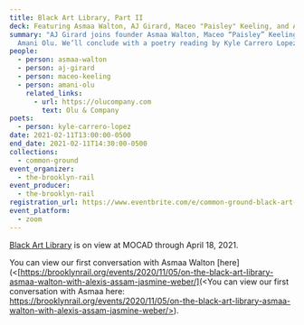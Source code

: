 ```yaml
---
title: Black Art Library, Part II
deck: Featuring Asmaa Walton, AJ Girard, Maceo "Paisley" Keeling, and Amani Olu.
summary: "AJ Girard joins founder Asmaa Walton, Maceo “Paisley” Keeling, and
  Amani Olu. We’ll conclude with a poetry reading by Kyle Carrero Lopez.  "
people:
  - person: asmaa-walton
  - person: aj-girard
  - person: maceo-keeling
  - person: amani-olu
    related_links:
      - url: https://olucompany.com
        text: Olu & Company
poets:
  - person: kyle-carrero-lopez
date: 2021-02-11T13:00:00-0500
end_date: 2021-02-11T14:30:00-0500
collections:
  - common-ground
event_organizer:
  - the-brooklyn-rail
event_producer:
  - the-brooklyn-rail
registration_url: https://www.eventbrite.com/e/common-ground-black-art-library-part-2-tickets-140350300527
event_platform:
  - zoom
---
```

[Black Art Library](https://mocadetroit.org/black-art-library) is on view at MOCAD through April 18, 2021.

You can view our first conversation with Asmaa Walton [here](<[https://brooklynrail.org/events/2020/11/05/on-the-black-art-library-asmaa-walton-with-alexis-assam-jasmine-weber/](<You can view our first conversation with Asmaa here: https://brooklynrail.org/events/2020/11/05/on-the-black-art-library-asmaa-walton-with-alexis-assam-jasmine-weber/>).